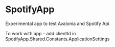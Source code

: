 # SpotifyApp
Experimental app to test Avalonia and Spotify Api

To work with app - add clientId in SpotifyApp.Shared.Constants.ApplicationSettings